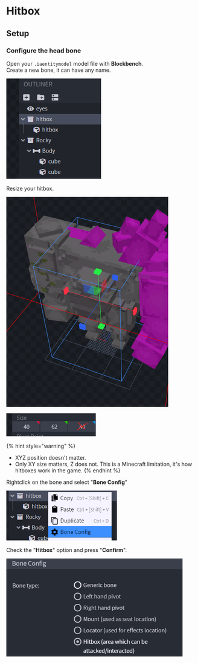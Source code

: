 # Hitbox

## Setup

### Configure the head bone

Open your `.iaentitymodel` model file with **Blockbench**.\
Create a new bone, it can have any name.

![](<../../../../.gitbook/assets/image (134).png>)

Resize your hitbox.



![](<../../../../.gitbook/assets/image (140).png>)

![](<../../../../.gitbook/assets/image (61).png>)

{% hint style="warning" %}
* XYZ position doesn't matter.
* Only XY size matters, Z does not. This is a Minecraft limitation, it's how hitboxes work in the game.
{% endhint %}

Rightclick on the bone and select "**Bone Config**"

![](<../../../../.gitbook/assets/image (79).png>)

Check the "**Hitbox**" option and press "**Confirm**".

![](<../../../../.gitbook/assets/image (57).png>)

